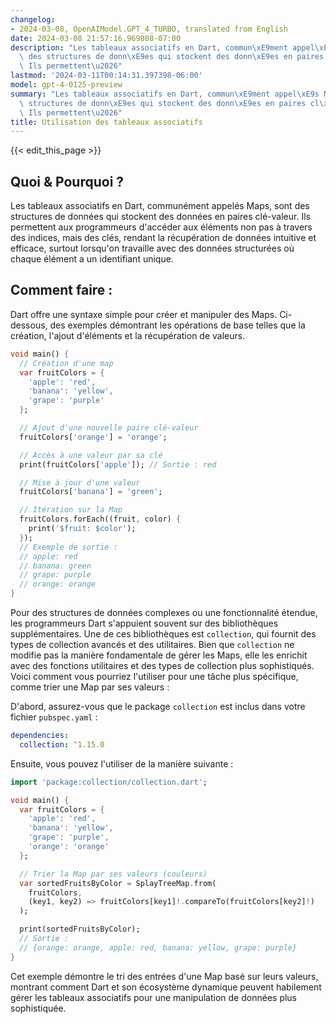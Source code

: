 ```yaml
---
changelog:
- 2024-03-08, OpenAIModel.GPT_4_TURBO, translated from English
date: 2024-03-08 21:57:16.969808-07:00
description: "Les tableaux associatifs en Dart, commun\xE9ment appel\xE9s Maps, sont\
  \ des structures de donn\xE9es qui stockent des donn\xE9es en paires cl\xE9-valeur.\
  \ Ils permettent\u2026"
lastmod: '2024-03-11T00:14:31.397398-06:00'
model: gpt-4-0125-preview
summary: "Les tableaux associatifs en Dart, commun\xE9ment appel\xE9s Maps, sont des\
  \ structures de donn\xE9es qui stockent des donn\xE9es en paires cl\xE9-valeur.\
  \ Ils permettent\u2026"
title: Utilisation des tableaux associatifs
---
```


{{< edit_this_page >}}

## Quoi & Pourquoi ?

Les tableaux associatifs en Dart, communément appelés Maps, sont des structures de données qui stockent des données en paires clé-valeur. Ils permettent aux programmeurs d'accéder aux éléments non pas à travers des indices, mais des clés, rendant la récupération de données intuitive et efficace, surtout lorsqu'on travaille avec des données structurées où chaque élément a un identifiant unique.

## Comment faire :

Dart offre une syntaxe simple pour créer et manipuler des Maps. Ci-dessous, des exemples démontrant les opérations de base telles que la création, l'ajout d'éléments et la récupération de valeurs.

```dart
void main() {
  // Création d'une map
  var fruitColors = {
    'apple': 'red',
    'banana': 'yellow',
    'grape': 'purple'
  };

  // Ajout d'une nouvelle paire clé-valeur
  fruitColors['orange'] = 'orange';

  // Accès à une valeur par sa clé
  print(fruitColors['apple']); // Sortie : red

  // Mise à jour d'une valeur
  fruitColors['banana'] = 'green';

  // Itération sur la Map
  fruitColors.forEach((fruit, color) {
    print('$fruit: $color');
  });
  // Exemple de sortie :
  // apple: red
  // banana: green
  // grape: purple
  // orange: orange
}
```

Pour des structures de données complexes ou une fonctionnalité étendue, les programmeurs Dart s'appuient souvent sur des bibliothèques supplémentaires. Une de ces bibliothèques est `collection`, qui fournit des types de collection avancés et des utilitaires. Bien que `collection` ne modifie pas la manière fondamentale de gérer les Maps, elle les enrichit avec des fonctions utilitaires et des types de collection plus sophistiqués. Voici comment vous pourriez l'utiliser pour une tâche plus spécifique, comme trier une Map par ses valeurs :

D'abord, assurez-vous que le package `collection` est inclus dans votre fichier `pubspec.yaml` :

```yaml
dependencies:
  collection: ^1.15.0
```

Ensuite, vous pouvez l'utiliser de la manière suivante :

```dart
import 'package:collection/collection.dart';

void main() {
  var fruitColors = {
    'apple': 'red',
    'banana': 'yellow',
    'grape': 'purple',
    'orange': 'orange'
  };

  // Trier la Map par ses valeurs (couleurs)
  var sortedFruitsByColor = SplayTreeMap.from(
    fruitColors,
    (key1, key2) => fruitColors[key1]!.compareTo(fruitColors[key2]!)
  );

  print(sortedFruitsByColor);
  // Sortie :
  // {orange: orange, apple: red, banana: yellow, grape: purple}
}
```

Cet exemple démontre le tri des entrées d'une Map basé sur leurs valeurs, montrant comment Dart et son écosystème dynamique peuvent habilement gérer les tableaux associatifs pour une manipulation de données plus sophistiquée.
